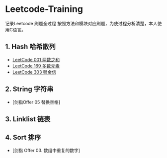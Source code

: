 # Leetcode-Training
记录Leetcode 刷题全过程
按照方法和模块对应刷题，为使过程分析清楚，本人使用C语言。

## 1. Hash 哈希散列
- [LeetCode 001 两数之和](https://github.com/LamberttLiu/Leetcode-Training/blob/main/1%20Hash%20%E5%93%88%E5%B8%8C%E6%95%A3%E5%88%97/LC001%20%E4%B8%A4%E6%95%B0%E4%B9%8B%E5%92%8C.md)
- [LeetCode 169 多数元素](https://github.com/LamberttLiu/Leetcode-Training/blob/main/1%20Hash%20%E5%93%88%E5%B8%8C%E6%95%A3%E5%88%97/LC169%20%E5%A4%9A%E6%95%B0%E5%85%83%E7%B4%A0.md)
- [LeetCode 303 赎金信](https://github.com/LamberttLiu/Leetcode-Training/blob/main/1%20Hash%20%E5%93%88%E5%B8%8C%E6%95%A3%E5%88%97/LC303%20%E8%B5%8E%E9%87%91%E4%BF%A1.md)

## 2. String 字符串
- [剑指Offer 05 替换空格]


## 3. Linklist 链表

## 4. Sort 排序
- [剑指 Offer 03. 数组中重复的数字]

